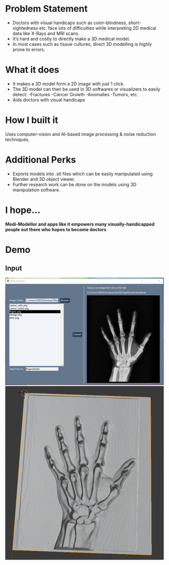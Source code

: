 # Problem Statement
- Doctors with visual handicaps such as color-blindness, short-sightedness etc. face lots of difficulties while interpreting 2D medical data like X-Rays and MRI scans.
- It’s hard and costly to directly make a 3D medical model.
- In most cases such as tissue cultures, direct 3D modelling is highly prone to errors.
# What it does
- It makes a 3D model form a 2D image with just 1 click.
- The 3D model can then be used in 3D softwares or visualizers to easily detect:
    -Fractures
    -Cancer Growth
    -Anomalies
    -Tumors, etc.
- Aids doctors with visual handicaps
# How I built it
Uses computer-vision and AI-based image processing & noise reduction techniques.
# Additional Perks
- Exports models into .stl files which can be easily manipulated using Blender and 3D object viewer.
- Further research work can be done on the models using 3D manipulation software.
# I hope...
**Medi-Modellor and apps like it empowers many visually-handicapped people out there who hopes to become doctors**
# Demo
## Input
![interface](/Results/OutputModels/interface.png)
![result](/Results/OutputModels/bone1.png)